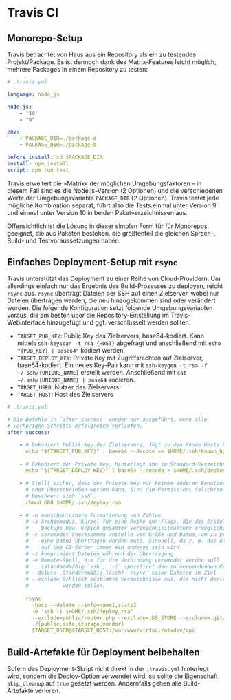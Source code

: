 # Travis CI

## Monorepo-Setup
Travis betrachtet von Haus aus ein Repository als ein zu testendes Projekt/Package. Es ist dennoch dank des Matrix-Features leicht möglich, mehrere Packages in einem Repository zu testen:

```yaml
# .travis.yml

language: node_js

node_js:
    - "10"
    - "9"

env:
    - PACKAGE_DIR=./package-a
    - PACKAGE_DIR=./package-b

before_install: cd $PACKAGE_DIR
install: npm install
script: npm run test
```

Travis erweitert die »Matrix« der möglichen Umgebungsfaktoren – in diesem Fall sind es die Node.js-Version (2 Optionen) und die verschiedenen Werte der Umgebungsvariable `PACKAGE_DIR` (2 Optionen). Travis testet jede mögliche Kombination separat, führt also die Tests einmal unter Version 9 und einmal unter Version 10 in beiden Paketverzeichnissen aus.

Offensichtlich ist die Lösung in dieser simplen Form für für Monorepos geeignet, die aus Paketen bestehen, die größtenteil die gleichen Sprach-, Build- und Testvoraussetzungen haben.

## Einfaches Deployment-Setup mit `rsync`
Travis unterstützt das Deployment zu einer Reihe von Cloud-Providern. Um allerdings einfach nur das Ergebnis des Build-Prozesses zu deployen, reicht `rsync` aus. `rsync` überträgt Dateien per SSH auf einen Zielserver, wobei nur Dateien übertragen werden, die neu hinzugekommen sind oder verändert wurden. Die folgende Konfiguration setzt folgende Umgebungsvariablen voraus, die am besten über die Repository-Einstellung im Travis-Webinterface hinzugefügt und ggf. verschlüsselt werden sollten.

* `TARGET_PUB_KEY`: Public Key des Zielservers, base64-kodiert. Kann mittels `ssh-keyscan -t rsa {HOST}` abgefragt und anschließend mit `echo "{PUB_KEY} | base64"` kodiert werden.
* `TARGET_DEPLOY_KEY`: Private Key mit Zugriffsrechten auf Zielserver, base64-kodiert. Ein neues Key-Pair kann mit `ssh-keygen -t rsa -f ~/.ssh/{UNIQUE_NAME}` erstellt werden. Anschließend mit `cat ~/.ssh/{UNIQUE_NAME} | base64` kodieren.
* `TARGET_USER`: Nutzer des Zielservers
* `TARGET_HOST`: Host des Zielservers

```yaml
# .travis.yml

# Die Befehle in `after_success` werden nur ausgeführt, wenn alle
# vorherigen Schritte erfolgreich verliefen.
after_success:

    - # Dekodiert Publik Key des Zielservers, fügt zu den Known Hosts hinzu
      echo "${TARGET_PUB_KEY}" | base64 --decode >> $HOME/.ssh/known_hosts
      
    - # Dekodiert den Private Key, hinterlegt ihn im Standard-Verzeichnis
      echo "${TARGET_DEPLOY_KEY}" | base64 --decode > $HOME/.ssh/deploy_rsa
      
    - # Stellt sicher, dass der Private Key von keinem anderen Benutzer gelesen
      # oder überschrieben werden kann. Sind die Permissions falsch/zu offen
      # beschwert sich `ssh`.
      chmod 600 $HOME/.ssh/deploy_rsa
      
    - # -h menschenlesbare Formatierung von Zahlen
      # -a Archivmodus, Kürzel für eine Reihe von Flags, die das Erstellen von
      #    Backups bzw. Kopien gesamter Verzeichnisstrukture ermöglichen
      # -c verwendet Checksummen anstelle von Größe und Datum, um zu prüfen, ob
      #    eine Datei übertragen werden muss. Sinnvoll, da z. B. das Änderungsdatum
      #    auf dem CI-Server immer ein anderes sein wird.
      # -z komprimiert Dateien während der Übertragung
      # -e Remote-Shell, die für die Verbindung verwendet werden soll
      #    (standardmäßig `ssh`, `-i` spezifiert den zu verwendenden Key)
      # --delete  Standardmäßig löscht `rsync` keine Dateien im Ziel
      # --exclude Schließt bestimmte Verzeichnisse aus, die nicht deployt
      #           werden sollen.
      
      rsync
        -hacz --delete --info=name1,stats2
        -e "ssh -i $HOME/.ssh/deploy_rsa"
        --exclude=public/router.php --exclude=.DS_STORE --exclude=.git/
        ./{public,site,storage,vendor}
        $TARGET_USER@$TARGET_HOST:/var/www/virtual/mtvdev/api
```

## Build-Artefakte für Deployment beibehalten
Sofern das Deployment-Skript nicht direkt in der `.travis.yml` hinterlegt wird, sondern die [Deploy-Option](https://docs.travis-ci.com/user/deployment) verwendet wird, so sollte die Eigenschaft `skip_cleanup` auf `true` gesetzt werden. Andernfalls gehen alle Build-Artefakte verloren.
